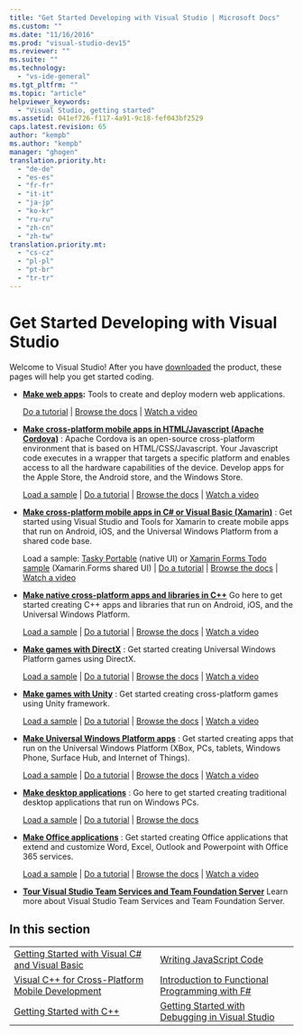 ```yaml
---
title: "Get Started Developing with Visual Studio | Microsoft Docs"
ms.custom: ""
ms.date: "11/16/2016"
ms.prod: "visual-studio-dev15"
ms.reviewer: ""
ms.suite: ""
ms.technology:
  - "vs-ide-general"
ms.tgt_pltfrm: ""
ms.topic: "article"
helpviewer_keywords:
  - "Visual Studio, getting started"
ms.assetid: 041ef726-f117-4a91-9c18-fef043bf2529
caps.latest.revision: 65
author: "kempb"
ms.author: "kempb"
manager: "ghogen"
translation.priority.ht:
  - "de-de"
  - "es-es"
  - "fr-fr"
  - "it-it"
  - "ja-jp"
  - "ko-kr"
  - "ru-ru"
  - "zh-cn"
  - "zh-tw"
translation.priority.mt:
  - "cs-cz"
  - "pl-pl"
  - "pt-br"
  - "tr-tr"
---
```

# Get Started Developing with Visual Studio
Welcome to Visual Studio! After you have [downloaded](http://www.visualstudio.com/community) the product, these pages will help you get started coding.  

-   **[Make web apps](https://www.visualstudio.com/features/modern-web-tooling-vs):** Tools to create and deploy modern web applications.  

     [Do a tutorial](https://docs.asp.net/en/latest/tutorials/your-first-aspnet-application.html) &#124;                               [Browse the docs](https://docs.asp.net/) &#124;                                   [Watch a video](http://www.asp.net/vnext)  

-   **[Make cross-platform mobile apps in HTML/Javascript (Apache Cordova)](http://taco.visualstudio.com/en-us/docs/get-started-first-mobile-app/)** :               Apache Cordova is an open-source cross-platform environment that is based on HTML/CSS/Javascript.  Your Javascript code executes in a wrapper that                  targets a specific platform and enables access to all the hardware capabilities of the device. Develop apps for the Apple Store, the Android store, and the Windows Store.  

     [Load a sample](https://github.com/Microsoft/cordova-samples/tree/master/todo-angularjs) &#124;   [Do a tutorial](http://taco.visualstudio.com/en-us/docs/get-started-first-mobile-app/) &#124;                               [Browse the docs](http://taco.visualstudio.com/en-us/docs/get-started-vs-tools-apache-cordova/) &#124;                                [Watch a video](https://channel9.msdn.com/Blogs/Seth-Juarez/Getting-Started-with-Apache-Cordova-in-Visual-Studio)  

-   **[Make cross-platform mobile apps in C# or Visual Basic (Xamarin)](../cross-platform/visual-studio-and-xamarin.md)** : Get started using Visual Studio and Tools for Xamarin to create mobile apps that run on Android, iOS, and the Universal Windows Platform from a shared code base.  

     Load a sample: [Tasky Portable](http://developer.xamarin.com/samples/mobile/TaskyPortable/) (native UI) or  [Xamarin Forms Todo sample](https://github.com/xamarin/xamarin-forms-samples/tree/master/Todo) (Xamarin.Forms shared UI) &#124;   [Do a tutorial](https://msdn.microsoft.com/library/dn879698.aspx) &#124;                             [Browse the docs](https://msdn.microsoft.com/en-us/library/mt299001.aspx) &#124;                                  [Watch a video](https://channel9.msdn.com/Series/Cross-Platform-Development-with-Xamarin--Visual-Studio/01)  

-   **[Make native cross-platform apps and libraries in C++](https://www.visualstudio.com/explore/cplusplus-mdd-vs.aspx)** Go here to get started creating C++ apps and libraries that run on Android, iOS, and the Universal Windows Platform.  

     [Load a sample](https://code.msdn.microsoft.com/MoreTeaPots-Android-a9bd8549) &#124;   [Do a tutorial](https://msdn.microsoft.com/en-us/library/dn707595.aspx) &#124;                             [Browse the docs](https://msdn.microsoft.com/en-us/library/dn707591.aspx) &#124;                                  [Watch a video](https://channel9.msdn.com/Series/ConnectOn-Demand/239)  

-   **[Make games with DirectX](https://msdn.microsoft.com/en-us/library/windows/desktop/ee663274.aspx)** : Get started creating Universal Windows Platform games using DirectX.  

     [Load a sample](https://msdn.microsoft.com/en-us/library/windows/desktop/bb153300.aspx) &#124;                    [Do a tutorial](https://msdn.microsoft.com/en-us/library/windows/desktop/bb153264.aspx) &#124;                                [Browse the docs](https://msdn.microsoft.com/en-us/library/windows/desktop/ee663274.aspx) &#124;                                   [Watch a video](https://channel9.msdn.com/Series/Introduction-to-C-and-DirectX-Game-Development/01)  

-   **[Make games with Unity](../cross-platform/visual-studio-tools-for-unity.md)** : Get started creating cross-platform games using Unity framework.  

     [Load a sample](http://unity3d.com/learn/resources/downloads) &#124;                     [Do a tutorial](http://unity3d.com/learn/tutorials/projects/roll-ball-tutorial) &#124;                               [Browse the docs](https://msdn.microsoft.com/en-us/library/dn940019.aspx) &#124;     [Watch a video](https://www.youtube.com/playlist?list=PLReL099Y5nRfseAg0k1SJOlpqdcsDs8Em)  

-   **[Make Universal Windows Platform apps](https://dev.windows.com/en-us/windows-apps)** : Get started creating apps that run on the Universal Windows Platform (XBox, PCs, tablets, Windows Phone, Surface Hub, and Internet of Things).  

     [Load a sample](https://github.com/Microsoft/Windows-universal-samples) &#124;                          [Do a tutorial](https://msdn.microsoft.com/library/windows/apps/dn765018.aspx) &#124;                                [Browse the docs](https://dev.windows.com/en-us) &#124;     [Watch a video](https://channel9.msdn.com/Blogs/One-Dev-Minute/Getting-started-with-Windows-10)  

-   **[Make desktop applications](https://dev.windows.com/en-us/desktop)** : Go here to get started creating traditional desktop applications that run on Windows PCs.  

     [Load a sample](https://github.com/microsoft/windows-classic-samples) &#124;                     [Do a tutorial](https://msdn.microsoft.com/en-us/library/dd492171.aspx) &#124;                               [Browse the docs](https://dev.windows.com/en-us/desktop)  

-   **[Make Office applications](https://msdn.microsoft.com/en-us/library/fp161347.aspx)** : Get started creating Office applications that extend and customize Word, Excel, Outlook and Powerpoint with Office 365 services.  

     [Load a sample](https://code.msdn.microsoft.com/office365/) &#124;                       [Do a tutorial](http://dev.office.com/getting-started/office365apis) &#124;                              [Browse the docs](https://msdn.microsoft.com/en-us/office/aa905340.aspx) &#124;                                   [Watch a video](http://dev.office.com/videos)  

-   **[Tour Visual Studio Team Services and Team Foundation Server](https://www.visualstudio.com/products/visual-studio-team-services-vs)**  Learn more about Visual Studio Team Services and Team Foundation Server.  

## In this section  

|||  
|-|-|  
|[Getting Started with Visual C# and Visual Basic](../ide/getting-started-with-visual-csharp-and-visual-basic.md)|[Writing JavaScript Code](https://msdn.microsoft.com/library/cte3c772.aspx)|  
|[Visual C++ for Cross-Platform Mobile Development](../cross-platform/visual-cpp-for-cross-platform-mobile-development.md)|[Introduction to Functional Programming with F#](http://msdn.microsoft.com/library/vstudio/dd233147.aspx)|  
|[Getting Started with C++](../ide/getting-started-with-cpp-in-visual-studio.md)|[Getting Started with Debugging in Visual Studio](../ide/getting-started-with-debugging-in-visual-studio.md)|
